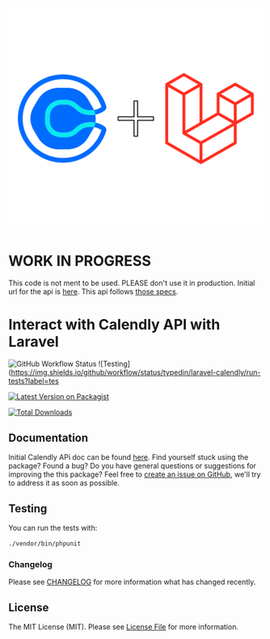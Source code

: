 <p align="center"><img src="/art/logo.svg" alt="Social Card of Laravel Calendly"></p>

# WORK IN PROGRESS

This code is not ment to be used. PLEASE don't use it in production.
Initial url for the api is [here](https://stoplight.io/api/v1/projects/calendly/api-docs/nodes/reference/calendly-api/openapi.yaml).
This api follows [those specs](https://stoplight.io/api/v1/projects/calendly/api-docs/nodes/reference/calendly-api/openapi.yaml).

# Interact with Calendly API with Laravel

![GitHub Workflow Status](https://github.com/typedin/laravel-calendly/actions/workflows/main.yaml/badge.svg)
![Testing](https://img.shields.io/github/workflow/status/typedin/laravel-calendly/run-tests?label=tes

[![Latest Version on Packagist](https://img.shields.io/packagist/v/typedin/laravel-calendly.svg?style=flat-square)](https://packagist.org/packages/typedin/laravel-calendly)

[![Total Downloads](https://img.shields.io/packagist/dt/typedin/laravel-calendly.svg?style=flat-square)](https://packagist.org/packages/typedin/laravel-calendly)

## Documentation
Initial Calendly APi doc can be found [here](https://developer.calendly.com/api-docs).
Find yourself stuck using the package? Found a bug? Do you have general questions or suggestions for improving the this package? Feel free to [create an issue on GitHub](https://github.com/typedin/laravel-calendly/issues), we'll try to address it as soon as possible.

## Testing

You can run the tests with:

```bash
./vendor/bin/phpunit
```

### Changelog

Please see [CHANGELOG](CHANGELOG.md) for more information what has changed recently.

## License

The MIT License (MIT). Please see [License File](LICENSE.md) for more information.
